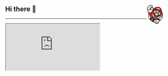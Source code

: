 ## <img alt="Mario" align="right" width="50px" src="https://github.com/M-Z/M-Z/blob/master/mario.png" />
## Hi there 👋 
------------------------------------
<iframe src="https://cdpn.io/Mario-Zakaria/fullpage/YzwmYRg" ></iframe>

<!--
**M-Z/M-Z** is a ✨ _special_ ✨ repository because its `README.md` (this file) appears on your GitHub profile.

Here are some ideas to get you started:

- 🔭 I’m currently working on ...
- 🌱 I’m currently learning ...
- 👯 I’m looking to collaborate on ...
- 🤔 I’m looking for help with ...
- 💬 Ask me about ...
- 📫 How to reach me: ...
- 😄 Pronouns: ...
- ⚡ Fun fact: ...
-->
